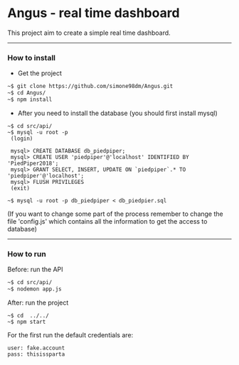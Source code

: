 # Angus - real time dashboard

This project aim to create a simple real time dashboard. 


---
### How to install

- Get the project
```bash
~$ git clone https://github.com/simone98dm/Angus.git
~$ cd Angus/
~$ npm install
```

- After you need to install the database (you should first install mysql)
```$xslt
~$ cd src/api/
~$ mysql -u root -p
 (login)

 mysql> CREATE DATABASE db_piedpiper;
 mysql> CREATE USER 'piedpiper'@'localhost' IDENTIFIED BY 'PiedPiper2018';
 mysql> GRANT SELECT, INSERT, UPDATE ON `piedpiper`.* TO 'piedpiper'@'localhost';
 mysql> FLUSH PRIVILEGES
 (exit)

~$ mysql -u root -p db_piedpiper < db_piedpier.sql
```
(If you want to change some part of the process remember to change the file 'config.js' which contains all the information to get the access to database)

---
### How to run

Before: run the API
```bash
~$ cd src/api/
~$ nodemon app.js
```

After: run the project
```
~$ cd  ../../
~$ npm start
```

For the first run the default credentials are:
```
user: fake.account
pass: thisissparta
```
